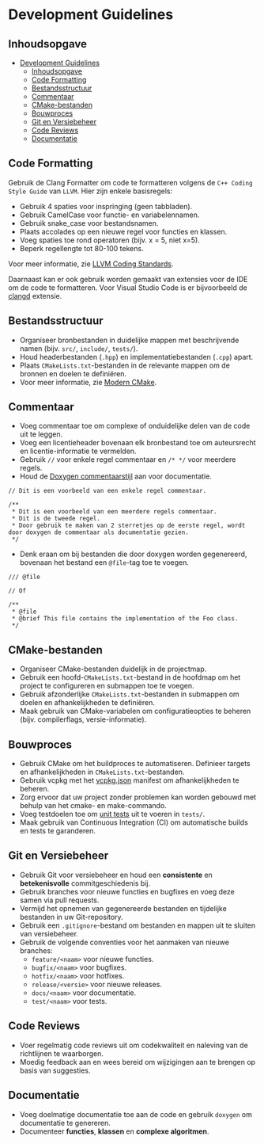 # Development Guidelines

## Inhoudsopgave

- [Development Guidelines](#development-guidelines)
  - [Inhoudsopgave](#inhoudsopgave)
  - [Code Formatting](#code-formatting)
  - [Bestandsstructuur](#bestandsstructuur)
  - [Commentaar](#commentaar)
  - [CMake-bestanden](#cmake-bestanden)
  - [Bouwproces](#bouwproces)
  - [Git en Versiebeheer](#git-en-versiebeheer)
  - [Code Reviews](#code-reviews)
  - [Documentatie](#documentatie)

## Code Formatting

Gebruik de Clang Formatter om code te formatteren volgens de `C++ Coding Style Guide` van `LLVM`. Hier zijn enkele basisregels:

- Gebruik 4 spaties voor inspringing (geen tabbladen).
- Gebruik CamelCase voor functie- en variabelennamen.
- Gebruik snake_case voor bestandsnamen.
- Plaats accolades op een nieuwe regel voor functies en klassen.
- Voeg spaties toe rond operatoren (bijv. x = 5, niet x=5).
- Beperk regellengte tot 80-100 tekens.

Voor meer informatie, zie [LLVM Coding Standards](https://llvm.org/docs/CodingStandards.html).

Daarnaast kan er ook gebruik worden gemaakt van extensies voor de IDE om de code te formatteren. Voor Visual Studio Code is er bijvoorbeeld de [clangd](https://marketplace.visualstudio.com/items?itemName=llvm-vs-code-extensions.vscode-clangd) extensie.

## Bestandsstructuur

- Organiseer bronbestanden in duidelijke mappen met beschrijvende namen (bijv. `src/`, `include/`, `tests/`).
- Houd headerbestanden (`.hpp`) en implementatiebestanden (`.cpp`) apart.
- Plaats `CMakeLists.txt`-bestanden in de relevante mappen om de bronnen en doelen te definiëren.
- Voor meer informatie, zie [Modern CMake](https://cliutils.gitlab.io/modern-cmake/chapters/basics/structure.html).

## Commentaar

- Voeg commentaar toe om complexe of onduidelijke delen van de code uit te leggen.
- Voeg een licentieheader bovenaan elk bronbestand toe om auteursrecht en licentie-informatie te vermelden.
- Gebruik `//` voor enkele regel commentaar en `/* */` voor meerdere regels.
- Houd de [Doxygen commentaarstijl](https://www.doxygen.nl/manual/docblocks.html) aan voor documentatie.

```console
// Dit is een voorbeeld van een enkele regel commentaar.

/**
 * Dit is een voorbeeld van een meerdere regels commentaar.
 * Dit is de tweede regel.
 * Door gebruik te maken van 2 sterretjes op de eerste regel, wordt door doxygen de commentaar als documentatie gezien.
 */
```

- Denk eraan om bij bestanden die door doxygen worden gegenereerd, bovenaan het bestand een `@file`-tag toe te voegen.

```console
/// @file

// Of

/**
 * @file
 * @brief This file contains the implementation of the Foo class.
 */
```

## CMake-bestanden

- Organiseer CMake-bestanden duidelijk in de projectmap.
- Gebruik een hoofd-`CMakeLists.txt`-bestand in de hoofdmap om het project te configureren en submappen toe te voegen.
- Gebruik afzonderlijke `CMakeLists.txt`-bestanden in submappen om doelen en afhankelijkheden te definiëren.
- Maak gebruik van CMake-variabelen om configuratieopties te beheren (bijv. compilerflags, versie-informatie).

## Bouwproces

- Gebruik CMake om het buildproces te automatiseren. Definieer targets en afhankelijkheden in `CMakeLists.txt`-bestanden.
- Gebruik vcpkg met het [vcpkg.json](vcpkg.json) manifest om afhankelijkheden te beheren.
- Zorg ervoor dat uw project zonder problemen kan worden gebouwd met behulp van het cmake- en make-commando.
- Voeg testdoelen toe om [unit tests](https://cmake.org/cmake/help/book/mastering-cmake/chapter/Testing%20With%20CMake%20and%20CTest.html) uit te voeren in `tests/`.
- Maak gebruik van Continuous Integration (CI) om automatische builds en tests te garanderen.

## Git en Versiebeheer

- Gebruik Git voor versiebeheer en houd een **consistente** en **betekenisvolle** commitgeschiedenis bij.
- Gebruik branches voor nieuwe functies en bugfixes en voeg deze samen via pull requests.
- Vermijd het opnemen van gegenereerde bestanden en tijdelijke bestanden in uw Git-repository.
- Gebruik een `.gitignore`-bestand om bestanden en mappen uit te sluiten van versiebeheer.
- Gebruik de volgende conventies voor het aanmaken van nieuwe branches:
  - `feature/<naam>` voor nieuwe functies.
  - `bugfix/<naam>` voor bugfixes.
  - `hotfix/<naam>` voor hotfixes.
  - `release/<versie>` voor nieuwe releases.
  - `docs/<naam>` voor documentatie.
  - `test/<naam>` voor tests.

## Code Reviews

- Voer regelmatig code reviews uit om codekwaliteit en naleving van de richtlijnen te waarborgen.
- Moedig feedback aan en wees bereid om wijzigingen aan te brengen op basis van suggesties.

## Documentatie

- Voeg doelmatige documentatie toe aan de code en gebruik `doxygen` om documentatie te genereren.
- Documenteer **functies**, **klassen** en **complexe algoritmen**.
